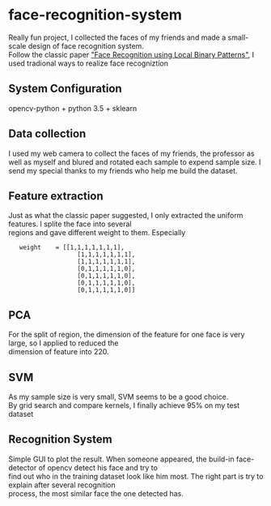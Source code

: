 # face-recognition-system
Really fun project, I collected the faces of my friends and made a small-scale design of face recognition system.  
Follow the classic paper ["Face Recognition using Local Binary Patterns"](https://globaljournals.org/GJCST_Volume13/1-Face-Recognition-using-Local.pdf/), I used tradional ways to realize face recogniztion
      
## System Configuration
opencv-python + python 3.5 + sklearn

## Data collection
I used my web camera to collect the faces of my friends, the professor as well as myself and blured and rotated 
each sample to expend sample size. I send my special thanks to my friends who help me build the dataset.
      
## Feature extraction
Just as what the classic paper suggested, I only extracted the uniform features. I splite the face into several        
regions and gave different weight to them.
Especially 

       weight    = [[1,1,1,1,1,1,1],
                       [1,1,1,1,1,1,1],
                       [1,1,1,1,1,1,1],
                       [0,1,1,1,1,1,0],
                       [0,1,1,1,1,1,0],
                       [0,1,1,1,1,1,0],
                       [0,1,1,1,1,1,0]]


## PCA
For the split of region, the dimension of the feature for one face is very large, so I applied to reduced the   
dimension of feature into 220.

## SVM
As my sample size is very small, SVM seems to be a good choice.       
By grid search and compare kernels, I finally achieve 95% on my test dataset

## Recognition System
Simple GUI to plot the result. When someone appeared, the build-in face-detector of opencv detect his face and try to     
find out who in the training dataset look like him most. The right part is try to explain after several recognition      
process, the most similar face the one detected has.
